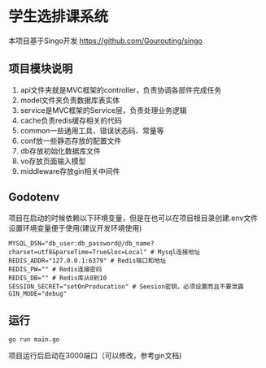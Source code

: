# 学生选排课系统


本项目基于Singo开发
https://github.com/Gourouting/singo


## 项目模块说明

1. api文件夹就是MVC框架的controller，负责协调各部件完成任务
2. model文件夹负责数据库表实体
3. service是MVC框架的Service层，负责处理业务逻辑
4. cache负责redis缓存相关的代码
5. common一些通用工具、错误状态码、常量等
6. conf放一些静态存放的配置文件
7. db存放初始化数据库文件
8. vo存放页面输入模型
9. middleware存放gin相关中间件

## Godotenv

项目在启动的时候依赖以下环境变量，但是在也可以在项目根目录创建.env文件设置环境变量便于使用(建议开发环境使用)

```shell
MYSQL_DSN="db_user:db_password@/db_name?charset=utf8&parseTime=True&loc=Local" # Mysql连接地址
REDIS_ADDR="127.0.0.1:6379" # Redis端口和地址
REDIS_PW="" # Redis连接密码
REDIS_DB="" # Redis库从0到10
SESSION_SECRET="setOnProducation" # Seesion密钥，必须设置而且不要泄露
GIN_MODE="debug"
```


## 运行

```shell
go run main.go
```

项目运行后启动在3000端口（可以修改，参考gin文档)
